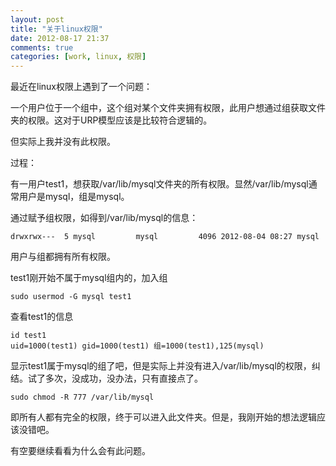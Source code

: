 ```yaml
---
layout: post
title: "关于linux权限"
date: 2012-08-17 21:37
comments: true
categories: [work, linux, 权限]
---
```


最近在linux权限上遇到了一个问题：

一个用户位于一个组中，这个组对某个文件夹拥有权限，此用户想通过组获取文件夹的权限。这对于URP模型应该是比较符合逻辑的。

但实际上我并没有此权限。

过程：

有一用户test1，想获取/var/lib/mysql文件夹的所有权限。显然/var/lib/mysql通常用户是mysql，组是mysql。

通过赋予组权限，如得到/var/lib/mysql的信息：

    drwxrwx---  5 mysql         mysql         4096 2012-08-04 08:27 mysql

用户与组都拥有所有权限。

test1刚开始不属于mysql组内的，加入组

    sudo usermod -G mysql test1

查看test1的信息

    id test1
    uid=1000(test1) gid=1000(test1) 组=1000(test1),125(mysql)

显示test1属于mysql的组了吧，但是实际上并没有进入/var/lib/mysql的权限，纠结。试了多次，没成功，没办法，只有直接点了。

    sudo chmod -R 777 /var/lib/mysql

即所有人都有完全的权限，终于可以进入此文件夹。但是，我刚开始的想法逻辑应该没错吧。

有空要继续看看为什么会有此问题。
